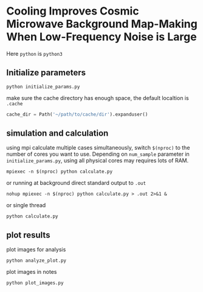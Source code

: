 # Cooling Improves Cosmic Microwave Background Map-Making When Low-Frequency Noise is Large

Here `python` is `python3`

## Initialize parameters
```
python initialize_params.py
```

make sure the cache directory has enough space, the default localtion is `.cache`
``` python
cache_dir = Path('~/path/to/cache/dir').expanduser()
```
## simulation and calculation
using mpi calculate multiple cases simultaneously, switch `$(nproc)` to the number of cores you want to use. Depending on `num_sample` parameter in `initialize_params.py`, using all physical cores may requires lots of RAM.
```
mpiexec -n $(nproc) python calculate.py
```
or running at background direct standard output to `.out`
```
nohup mpiexec -n $(nproc) python calculate.py > .out 2>&1 &
```
or single thread
```
python calculate.py
```

## plot results
plot images for analysis
```
python analyze_plot.py
```

plot images in notes
```
python plot_images.py
```
